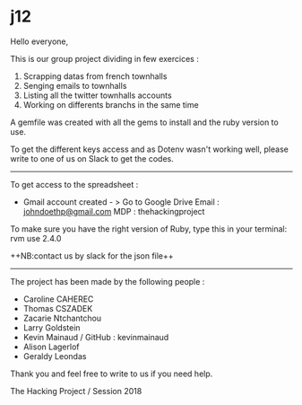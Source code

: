 # j12


Hello everyone,

This is our group project dividing in few exercices :


1. Scrapping datas from french townhalls
2. Senging emails to townhalls
3. Listing all the twitter townhalls accounts
4. Working on differents branchs in the same time


A gemfile was created with all the gems to install and the ruby version to use.

To get the different keys access and as Dotenv wasn't working well, please write to one of us on Slack to get the codes.

*************************************
To get access to the spreadsheet :
- Gmail account created - > Go to Google Drive
Email : johndoethp@gmail.com
MDP  : thehackingproject

To make sure you have the right version of Ruby, type this in your terminal: rvm use 2.4.0

++NB:contact us by slack for the json file++
*************************************

The project has been made by the following people :


- Caroline CAHEREC
- Thomas CSZADEK
- Zacarie Ntchantchou
- Larry Goldstein
- Kevin Mainaud / GitHub : kevinmainaud
- Alison Lagerlof
- Geraldy Leondas

Thank you and feel free to write to us if you need help.

The Hacking Project / Session 2018

